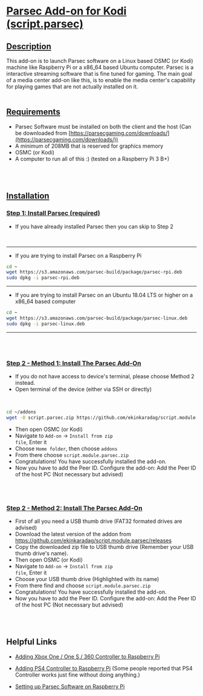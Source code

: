# <u>Parsec Add-on for Kodi (script.parsec)</u>

## <u>Description</u>

This add-on is to launch Parsec software on a Linux based OSMC (or Kodi) machine like Raspberry Pi or a x86_64 based Ubuntu computer. Parsec is a interactive streaming software that is fine tuned for gaming. The main goal of a media center add-on like this, is to enable the media center's capability for playing games that are not actually installed on it.
<br>
<br>

## <u>Requirements</u>

- Parsec Software must be installed on both the client and the host (Can be downloaded from [https://parsecgaming.com/downloads/](https://parsecgaming.com/downloads/))
- A minimum of 208MB that is reserved for graphics memory
- OSMC (or Kodi)
- A computer to run all of this :) (tested on a Raspberry Pi 3 B+)
<br>
<br>

## <u>Installation</u>

### <u>Step 1: Install Parsec (required)</u>


- If you have already installed Parsec then you can skip to Step 2

<br>


---
- If you are trying to install Parsec on a Raspberry Pi

```bash
cd ~
wget https://s3.amazonaws.com/parsec-build/package/parsec-rpi.deb
sudo dpkg -i parsec-rpi.deb
```
---

- If you are trying to install Parsec on an Ubuntu 18.04 LTS or higher on a 
x86_64 based computer

```bash
cd ~
wget https://s3.amazonaws.com/parsec-build/package/parsec-linux.deb
sudo dpkg -i parsec-linux.deb
```
---
<br>
<br>

### <u>Step 2 - Method 1: Install The Parsec Add-On</u>

- If you do not have access to device's terminal, please choose Method 2 instead.
- Open terminal of the device (either via SSH or directly)
<br>

```bash
cd ~/addons
wget -O script.parsec.zip https://github.com/ekinkaradag/script.module.parsec/archive/master.zip
```


- Then open OSMC (or Kodi)
- Navigate to <code>Add-on</code> -> <code>Install from zip file</code>, Enter it
- Choose <code>Home folder</code>, then choose <code>addons</code>
- From there choose <code>script.module.parsec.zip</code>
- Congratulations! You have successfully installed the add-on.
- Now you have to add the Peer ID. Configure the add-on: Add the Peer ID of the host PC (Not necessary but advised)
<br>
<br>

### <u>Step 2 - Method 2: Install The Parsec Add-On</u>

- First of all you need a USB thumb drive (FAT32 formated drives are advised) 
- Download the latest version of the addon from https://github.com/ekinkaradag/script.module.parsec/releases
- Copy the downloaded zip file to USB thumb drive (Remember your USB thumb drive's name).
- Then open OSMC (or Kodi)
- Navigate to <code>Add-on</code> -> <code>Install from zip file</code>, Enter it
- Choose your USB thumb drive (Highlighted with its name)
- From there find and choose <code>script.module.parsec.zip</code>
- Congratulations! You have successfully installed the add-on.
- Now you have to add the Peer ID. Configure the add-on: Add the Peer ID of the host PC (Not necessary but advised)
<br>
<br>

## Helpful Links

- [Adding Xbox One / One S / 360 Controller to Raspberry Pi](https://pimylifeup.com/xbox-controllers-raspberry-pi/)

- [Adding PS4 Controller to Raspberry Pi](https://pimylifeup.com/raspberry-pi-playstation-controllers/) (Some people reported that PS4 Controller works just fine without doing anything.)

- [Setting up Parsec Software on Raspberry Pi](https://support.parsecgaming.com/hc/en-us/articles/115002699012-Setting-Up-On-Raspberry-Pi-Raspbian)



